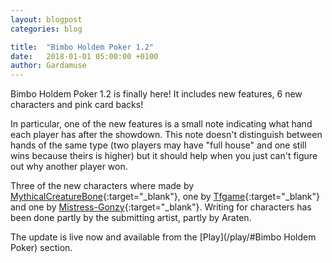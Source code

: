 ```yaml
---
layout: blogpost
categories: blog

title:  "Bimbo Holdem Poker 1.2"
date:   2018-01-01 05:00:00 +0100
author: Gardamuse
---
```


Bimbo Holdem Poker 1.2 is finally here! It includes new features, 6 new characters and pink card backs!

In particular, one of the new features is a small note indicating what hand each player has after the showdown. This note doesn't distinguish between hands of the same type (two players may have "full house" and one still wins because theirs is higher) but it should help when you just can't figure out why another player won.

Three of the new characters where made by [MythicalCreatureBone](https://mythicalcreaturebone.deviantart.com){:target="_blank"}, one by [Tfgame](https://tfgame.deviantart.com){:target="_blank"} and one by [Mistress-Gonzy](https://mistress-gonzy.deviantart.com){:target="_blank"}. Writing for characters has been done partly by the submitting artist, partly by Araten.

The update is live now and available from the [Play](/play/#Bimbo Holdem Poker) section.

